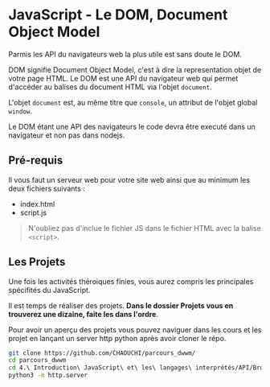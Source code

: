 # JavaScript - Le DOM, Document Object Model

Parmis les API du navigateurs web la plus utile est sans doute le DOM.

DOM signifie Document Object Model, c'est à dire la representation objet de votre page HTML.
Le DOM est une API du navigateur web qui permet d'accéder au balises du document HTML via l'objet `document`.

L'objet `document` est, au même titre que `console`, un attribut de l'objet global `window`.

Le DOM étant une API des navigateurs le code devra être executé dans un navigateur et non pas dans nodejs.


## Pré-requis
Il vous faut un serveur web pour votre site web ainsi que au minimum les deux fichiers suivants :

- index.html
- script.js

>N'oubliez pas d'inclue le fichier JS dans le fichier HTML avec la balise `<script>`.


## Les Projets

Une fois les activités théroiques finies, vous aurez compris les principales spécifités du JavaScript.

Il est temps de réaliser des projets. **Dans le dossier Projets vous en trouverez une dizaine, faite les dans l'ordre**.


Pour avoir un aperçu des projets vous pouvez naviguer dans les cours et les projet en lançant un server http python après avoir cloner le répo.


```bash
git clone https://github.com/CHAOUCHI/parcours_dwwm/
cd parcours_dwwm
cd 4.\ Introduction\ JavaScript\ et\ les\ langages\ interprétés/API/Browser/DOM/Projets/
python3 -m http.server
```